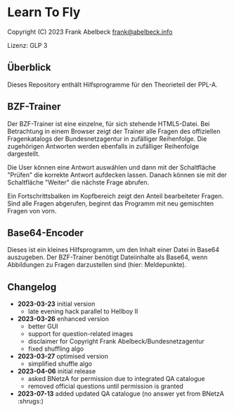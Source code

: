 # Learn To Fly

Copyright (C) 2023 Frank Abelbeck <frank@abelbeck.info>

Lizenz: GLP 3

## Überblick

Dieses Repository enthält Hilfsprogramme für den
Theorieteil der PPL-A.

## BZF-Trainer

Der BZF-Trainer ist eine einzelne, für sich stehende
HTML5-Datei. Bei Betrachtung in einem Browser zeigt
der Trainer alle Fragen des offiziellen Fragenkatalogs
der Bundesnetzagentur in zufälliger Reihenfolge. Die
zugehörigen Antworten werden ebenfalls in zufälliger
Reihenfolge dargestellt.

Die User können eine Antwort auswählen und dann mit
der Schaltfläche "Prüfen" die korrekte Antwort aufdecken
lassen. Danach können sie mit der Schaltfläche "Weiter"
die nächste Frage abrufen.

Ein Fortschrittsbalken im Kopfbereich zeigt den Anteil
bearbeiteter Fragen. Sind alle Fragen abgerufen,
beginnt das Programm mit neu gemischten Fragen von vorn.

## Base64-Encoder

Dieses ist ein kleines Hilfsprogramm, um den Inhalt
einer Datei in Base64 auszugeben. Der BZF-Trainer
benötigt Dateiinhalte als Base64, wenn Abbildungen
zu Fragen darzustellen sind (hier: Meldepunkte).

## Changelog

 * **2023-03-23** initial version
    * late evening hack parallel to Hellboy II
 * **2023-03-26** enhanced version
    * better GUI
    * support for question-related images
    * disclaimer for Copyright Frank Abelbeck/Bundesnetzagentur
    * fixed shuffling algo
 * **2023-03-27** optimised version
    * simplified shuffle algo
 * **2023-04-06** initial release
    * asked BNetzA for permission due to integrated
      QA catalogue
    * removed official questions until permission
      is granted 
 * **2023-07-13** added updated QA catalogue (no answer yet from BNetzA :shrugs:)
